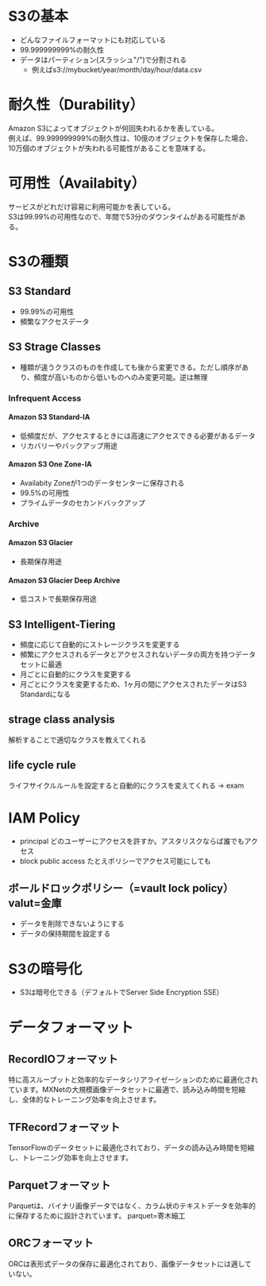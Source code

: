 # S3の基本
- どんなファイルフォーマットにも対応している
- 99.999999999%の耐久性
- データはパーティション(スラッシュ"/")で分割される
  - 例えばs3://mybucket/year/month/day/hour/data.csv

# 耐久性（Durability）
Amazon S3によってオブジェクトが何回失われるかを表している。  
例えば、99.999999999%の耐久性は、10億のオブジェクトを保存した場合、10万個のオブジェクトが失われる可能性があることを意味する。

# 可用性（Availabity）
サービスがどれだけ容易に利用可能かを表している。  
S3は99.99%の可用性なので、年間で53分のダウンタイムがある可能性がある。


# S3の種類

## S3 Standard
- 99.99%の可用性
- 頻繁なアクセスデータ

## S3 Strage Classes
- 種類が違うクラスのものを作成しても後から変更できる。ただし順序があり、頻度が高いものから低いものへのみ変更可能。逆は無理
### Infrequent Access
#### Amazon S3 Standard-IA
- 低頻度だが、アクセスするときには高速にアクセスできる必要があるデータ
- リカバリーやバックアップ用途

#### Amazon S3 One Zone-IA
- Availabity Zoneが1つのデータセンターに保存される
- 99.5%の可用性
- プライムデータのセカンドバックアップ

### Archive
#### Amazon S3 Glacier
- 長期保存用途

#### Amazon S3 Glacier Deep Archive
- 低コストで長期保存用途


## S3 Intelligent-Tiering
- 頻度に応じて自動的にストレージクラスを変更する
- 頻繁にアクセスされるデータとアクセスされないデータの両方を持つデータセットに最適
- 月ごとに自動的にクラスを変更する
- 月ごとにクラスを変更するため、1ヶ月の間にアクセスされたデータはS3 Standardになる



## strage class analysis
解析することで適切なクラスを教えてくれる

## life cycle rule
ライフサイクルルールを設定すると自動的にクラスを変えてくれる
-> exam

# IAM Policy
- principal
どのユーザーにアクセスを許すか。アスタリスクならば誰でもアクセス
- block public access
たとえポリシーでアクセス可能にしても

## ボールドロックポリシー（=vault lock policy）valut=金庫
- データを削除できないようにする
- データの保持期間を設定する
  
# S3の暗号化
- S3は暗号化できる（デフォルトでServer Side Encryption SSE）


# データフォーマット
## RecordIOフォーマット
特に高スループットと効率的なデータシリアライゼーションのために最適化されています。MXNetの大規模画像データセットに最適で、読み込み時間を短縮し、全体的なトレーニング効率を向上させます。

## TFRecordフォーマット
TensorFlowのデータセットに最適化されており、データの読み込み時間を短縮し、トレーニング効率を向上させます。

## Parquetフォーマット
Parquetは、バイナリ画像データではなく、カラム状のテキストデータを効率的に保存するために設計されています。
parquet=寄木細工

## ORCフォーマット
ORCは表形式データの保存に最適化されており、画像データセットには適していない。